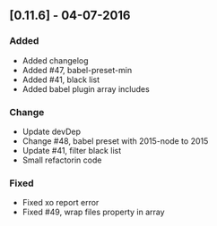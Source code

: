 ## [0.11.6] - 04-07-2016
### Added 
- Added changelog
- Added #47, babel-preset-min
- Added #41, black list
- Added babel plugin array includes

### Change
- Update devDep
- Change #48, babel preset with 2015-node to 2015
- Update #41, filter black list
- Small refactorin code

### Fixed
- Fixed xo report error
- Fixed #49, wrap files property in array
